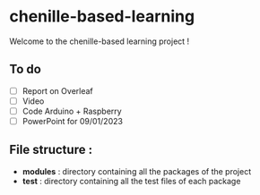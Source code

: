 # chenille-based-learning
Welcome to the chenille-based learning project !

## To do
- [ ] Report on Overleaf 
- [ ] Video
- [ ] Code Arduino + Raspberry 
- [ ] PowerPoint for 09/01/2023

## File structure :
* **modules** : directory containing all the packages of the project
* **test** : directory containing all the test files of each package

